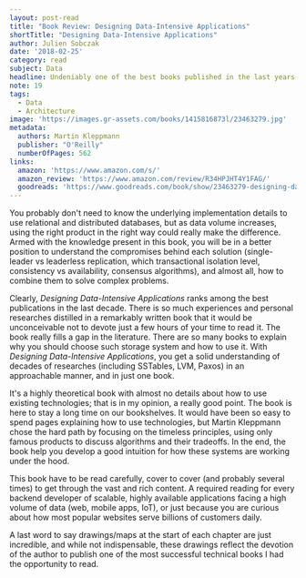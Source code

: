 ```yaml
---
layout: post-read
title: "Book Review: Designing Data-Intensive Applications"
shortTitle: "Designing Data-Intensive Applications"
author: Julien Sobczak
date: '2018-02-25'
category: read
subject: Data
headline: Undeniably one of the best books published in the last years
note: 19
tags:
  - Data
  - Architecture
image: 'https://images.gr-assets.com/books/1415816873l/23463279.jpg'
metadata:
  authors: Martin Kleppmann
  publisher: "O'Reilly"
  numberOfPages: 562
links:
  amazon: 'https://www.amazon.com/s/'
  amazon_review: 'https://www.amazon.com/review/R34HPJHT4Y1FAG/'
  goodreads: 'https://www.goodreads.com/book/show/23463279-designing-data-intensive-applications'
---
```


You probably don't need to know the underlying implementation details to use relational and distributed databases, but as data volume increases, using the right product in the right way could really make the difference. Armed with the knowledge present in this book, you will be in a better position to understand the compromises behind each solution (single-leader vs leaderless replication, which transactional isolation level, consistency vs availability, consensus algorithms), and almost all, how to combine them to solve complex problems.

Clearly, *Designing Data-Intensive Applications* ranks among the best publications in the last decade. There is so much experiences and personal researches distilled in a remarkably written book that it would be unconceivable not to devote just a few hours of your time to read it. The book really fills a gap in the literature. There are so many books to explain why you should choose such storage system and how to use it. With *Designing Data-Intensive Applications*, you get a solid understanding of decades of researches (including SSTables, LVM, Paxos) in an approachable manner, and in just one book.

It's a highly theoretical book with almost no details about how to use existing technologies; that is in my opinion, a really good point. The book is here to stay a long time on our bookshelves. It would have been so easy to spend pages explaining how to use technologies, but Martin Kleppmann chose the hard path by focusing on the timeless principles, using only famous products to discuss algorithms and their tradeoffs. In the end, the book help you develop a good intuition for how these systems are working under the hood.

This book have to be read carefully, cover to cover (and probably several times) to get through the vast and rich content. A required reading for every backend developer of scalable, highly available applications facing a high volume of data (web, mobile apps, IoT), or just because you are curious about how most popular websites serve billions of customers daily.

A last word to say drawings/maps at the start of each chapter are just incredible, and while not indispensable, these drawings reflect the devotion of the author to publish one of the most successful technical books I had the opportunity to read.
